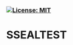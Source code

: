 
### [![License: MIT](https://img.shields.io/badge/License-MIT-yellow.svg)](https://opensource.org/licenses/MIT)

  



# SSEALTEST
